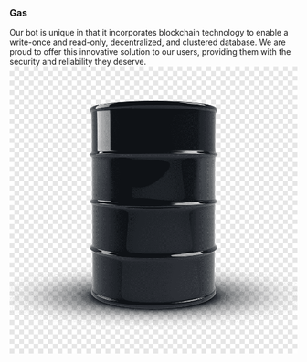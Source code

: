 ### Gas
Our bot is unique in that it incorporates blockchain technology to enable a write-once and read-only, decentralized, and clustered database. We are proud to offer this innovative solution to our users, providing them with the security and reliability they deserve.
![Alt text](assets/gas.png)
